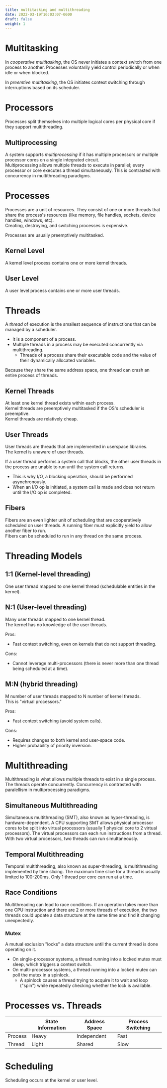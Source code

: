 ```yaml
---
title: multitasking and multithreading
date: 2022-03-19T16:03:07-0600
draft: false
weight: 1
---
```


# Multitasking
In *cooperative multitasking*, the OS never initiates a context switch from one process to another. Processes voluntarily yield control periodically or when idle or when blocked.  

In *preemtive multitasking*, the OS initiates context switching through interruptions based on its scheduler.  

# Processors
Processes split themselves into multiple logical cores per physical core if they support multithreading.

## Multiprocessing
A system supports *multiprocessing* if it has multiple processors or multiple processor cores on a single integrated circuit.  
Multiprocessing allows multiple threads to execute in parallel; every processor or core executes a thread simultaneously. This is contrasted with concurrency in multithreading paradigms.  

# Processes
Processes are a unit of resources. They consist of one or more threads that share the process's resources (like memory, file handles, sockets, device handles, windows, etc).    
Creating, destroying, and switching processes is expensive.    

Processes are usually preemptively multitasked.  

## Kernel Level
A kernel level process contains one or more kernel threads.  

## User Level
A user level process contains one or more user threads.  

# Threads
A *thread* of execution is the smallest sequence of instructions that can be managed by a scheduler.  
- It is a component of a process.  
- Multiple threads in a process may be executed concurrently via multithreading.  
  - Threads of a process share their executable code and the value of their dynamically allocated variables.

Because they share the same address space, one thread can crash an entire process of threads.  

## Kernel Threads
At least one kernel thread exists within each process.  
Kernel threads are preemptively multitasked if the OS's scheduler is preemptive.  
Kernel threads are relatively cheap.  

## User Threads
User threads are threads that are implemented in userspace libraries.  
The kernel is unaware of user threads.  

If a user thread performs a system call that blocks, the other user threads in the process are unable to run until the system call returns.
- This is why I/O, a blocking operation, should be performed asynchronously.
- When an I/O op is initiated, a system call is made and does not return until the I/O op is completed.

## Fibers
Fibers are an even lighter unit of scheduling that are cooperatively scheduled on user threads.
A running fiber must explicitly yield to allow another fiber to run.  
Fibers can be scheduled to run in any thread on the same process.  

# Threading Models
## 1:1 (Kernel-level threading)
One user thread mapped to one kernel thread (schedulable entities in the kernel).

## N:1 (User-level threading)
Many user threads mapped to one kernel thread.  
The kernel has no knowledge of the user threads.  

Pros:
- Fast context switching, even on kernels that do not support threading.

Cons:
- Cannot leverage multi-processors (there is never more than one thread being scheduled at a time).

## M:N (hybrid threading)
M number of user threads mapped to N number of kernel threads.  
This is "virtual processors."  

Pros:
- Fast context switching (avoid system calls).

Cons:
- Requires changes to both kernel and user-space code.
- Higher probability of priority inversion.

# Multithreading
Multithreading is what allows multiple threads to exist in a single process. The threads operate concurrently. Concurrency is contrasted with paralellism in multiprocessing paradigms.  

## Simultaneous Multithreading
Simultaneous multithreading (SMT), also known as hyper-threading, is hardware-dependent. A CPU supporting SMT allows physical processor cores to be split into virtual processors (usually 1 physical core to 2 virtual processors). The virtual processors can each run instructions from a thread. With two virtual processors, two threads can run simultaneously.  

## Temporal Multithreading
Temporal multithreading, also known as super-threading, is multithreading implemented by time slicing. The maximum time slice for a thread is usually limited to 100-200ms. Only 1 thread per core can run at a time.  

## Race Conditions
Multithreading can lead to race conditions. If an operation takes more than one CPU instruction and there are 2 or more threads of execution, the two threads could update a data structure at the same time and find it changing unexpectedly.  

### Mutex
A mutual exclusion "locks" a data structure until the current thread is done operating on it.
- On single-processor systems, a thread running into a locked mutex must sleep, which triggers a context switch.
- On multi-processor systems, a thread running into a locked mutex can poll the mutex in a spinlock.
  - A spinlock causes a thread trying to acquire it to wait and loop ("spin") while repeatedly checking whether the lock is available.

# Processes vs. Threads
|         | State Information | Address Space | Process Switching |
| ------- | ----------------- | ------------- | ----------------- |
| Process | Heavy             | Independent   | Fast              |
| Thread  | Light             | Shared        | Slow              |

# Scheduling
Scheduling occurs at the kernel or user level.

